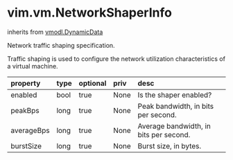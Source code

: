 vim.vm.NetworkShaperInfo
========================
inherits from [vmodl.DynamicData](docs/vmodl.DynamicData.md)


Network traffic shaping specification.   <p>   Traffic shaping is used to configure the network utilization   characteristics of a virtual machine.

| property | type | optional | priv | desc |
|:---------|:-----|:---------|:-----|:-----|
| enabled | bool | true | None | Is the shaper enabled? |
| peakBps | long | true | None | Peak bandwidth, in bits per second. |
| averageBps | long | true | None | Average bandwidth, in bits per second. |
| burstSize | long | true | None | Burst size, in bytes. |


